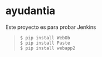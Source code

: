 ayudantia
=========

Este proyecto es para probar Jenkins

>	  $ pip install WebOb
>	  $ pip install Paste
>	  $ pip install webapp2